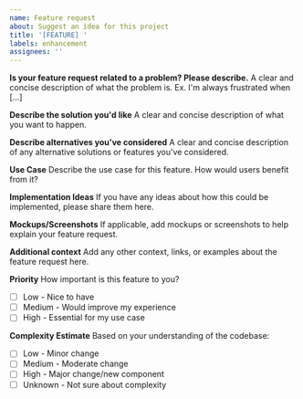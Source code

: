 ```yaml
---
name: Feature request
about: Suggest an idea for this project
title: '[FEATURE] '
labels: enhancement
assignees: ''
---
```


**Is your feature request related to a problem? Please describe.**
A clear and concise description of what the problem is. Ex. I'm always frustrated when [...]

**Describe the solution you'd like**
A clear and concise description of what you want to happen.

**Describe alternatives you've considered**
A clear and concise description of any alternative solutions or features you've considered.

**Use Case**
Describe the use case for this feature. How would users benefit from it?

**Implementation Ideas**
If you have any ideas about how this could be implemented, please share them here.

**Mockups/Screenshots**
If applicable, add mockups or screenshots to help explain your feature request.

**Additional context**
Add any other context, links, or examples about the feature request here.

**Priority**
How important is this feature to you?
- [ ] Low - Nice to have
- [ ] Medium - Would improve my experience
- [ ] High - Essential for my use case

**Complexity Estimate**
Based on your understanding of the codebase:
- [ ] Low - Minor change
- [ ] Medium - Moderate change
- [ ] High - Major change/new component
- [ ] Unknown - Not sure about complexity
